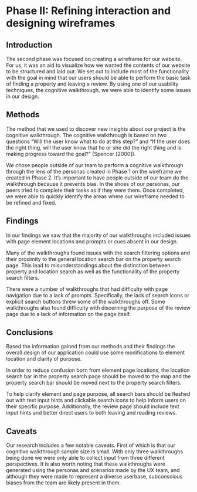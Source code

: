 # Phase II: Refining interaction and designing wireframes

## Introduction

The second phase was focused on creating a wireframe for our website. For us, it was an aid to visualize how we wanted the contents of our website to be structured and laid out. We set out to include most of the functionality with the goal in mind that our users should be able to perform the basic task of finding a property and leaving a review. By using one of our usability techniques, the cognitive walkthrough, we were able to identify some issues in our design.

## Methods

The method that we used to discover new insights about our project is the cognitive walkthrough. The cognitive walkthrough is based on two questions “Will the user know what to do at this step?” and “If the user does the right thing, will the user know that he or she did the right thing and is making progress toward the goal?” (Spencer [2000]). 

We chose people outside of our team to perform a cognitive walkthrough through the lens of the personas created in Phase 1 on the wireframe we created in Phase 2. It’s important to have people outside of our team do the walkthrough because it prevents bias. In the shoes of our personas, our peers tried to complete their tasks as if they were them. Once completed, we were able to quickly identify the areas where our wireframe needed to be refined and fixed. 

## Findings

In our findings we saw that the majority of our walkthroughs included issues with page element locations and prompts or cues absent in our design.

Many of the walkthroughs found issues with the search filtering options and their proximity to the general location search bar on the property search page. This lead to misunderstandings about the distinction between property and location search as well as the functionality of the property search filters.

There were a number of walkthroughs that had difficulty with page navigation due to a lack of prompts. Specifically, the lack of search icons or explicit search buttons threw some of the walkthroughs off. Some walkthroughs also found difficulty with discerning the purpose of the review page due to a lack of information on the page itself.

## Conclusions

Based the information gained from our methods and their findings the overall design of our application could use some modifications to element location and clarity of purpose. 

In order to reduce confusion born from element page locations, the location search bar in the property search page should be moved to the map and the property search bar should be moved next to the property search filters.

To help clarify element and page purpose, all search bars should be fleshed out with text input hints and clickable search icons to help inform users on their specific purpose. Additionally, the review page should include text input hints and better direct users to both leaving and reading reviews.

## Caveats

Our research includes a few notable caveats. First of which is that our cognitive walkthrough sample size is small. With only three walkthroughs being done we were only able to collect input from three different perspectives. It is also worth noting that these walkthroughs were generated using the personas and scenarios made by the UX team, and although they were made to represent a diverse userbase, subconscious biases from the team are likely present in them.
